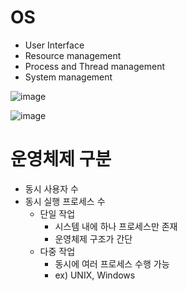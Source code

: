 <h1> OS </h1>

- User Interface
- Resource management
- Process and Thread management
- System management

![image](https://github.com/youbeen2798/Deep-CS-study_for_interview/assets/62228401/eb5d795c-2876-4bea-9af0-4b4abe556968)

![image](https://github.com/youbeen2798/Deep-CS-study_for_interview/assets/62228401/9406756f-799f-4420-b39c-62e431635c33)

<h1> 운영체제 구분 </h1>

- 동시 사용자 수
- 동시 실행 프로세스 수
    - 단일 작업
      - 시스템 내에 하나 프로세스만 존재
      - 운영체제 구조가 간단
    - 다중 작업
      - 동시에 여러 프로세스 수행 가능
      - ex) UNIX, Windows
